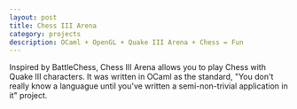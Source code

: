 ```yaml
---
layout: post
title: Chess III Arena
category: projects
description: OCaml + OpenGL + Quake III Arena + Chess = Fun
---
```


Inspired by BattleChess, Chess III Arena allows you to play Chess with
Quake III characters.  It was written in OCaml as the standard, "You
don't really know a languague until you've written a semi-non-trivial
application in it" project.